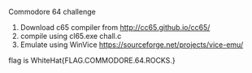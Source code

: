 Commodore 64 challenge

1. Download c65 compiler from http://cc65.github.io/cc65/
2. compile using cl65.exe chall.c
3. Emulate using WinVice https://sourceforge.net/projects/vice-emu/


flag is WhiteHat{FLAG.COMMODORE.64.ROCKS.}
